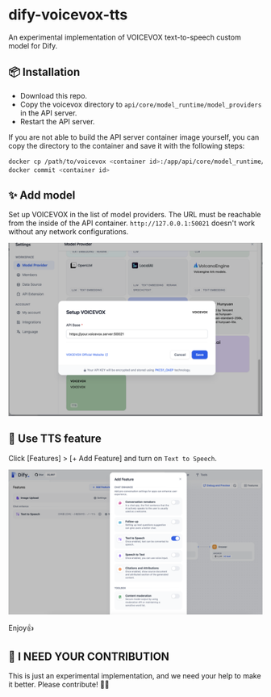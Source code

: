 # dify-voicevox-tts

An experimental implementation of VOICEVOX text-to-speech custom model for Dify.

## 📦 Installation

- Download this repo.
- Copy the voicevox directory to `api/core/model_runtime/model_providers` in the API server.
- Restart the API server.

If you are not able to build the API server container image yourself, you can copy the directory to the container and save it with the following steps:

```sh
docker cp /path/to/voicevox <container id>:/app/api/core/model_runtime/model_providers
docker commit <container id>
```


## ✨ Add model

Set up VOICEVOX in the list of model providers. The URL must be reachable from the inside of the API container. `http://127.0.0.1:50021` doesn't work without any network configurations.

![Add model](resources/settings.png)


## 🥳 Use TTS feature

Click [Features] > [+ Add Feature] and turn on `Text to Speech`.

![Add feature](resources/addfeature.png)

Enjoy👍


## 🙏 I NEED YOUR CONTRIBUTION

This is just an experimental implementation, and we need your help to make it better. Please contribute! 🚀✨
